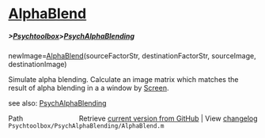 # [AlphaBlend](AlphaBlend)
##### >[Psychtoolbox](Psychtoolbox)>[PsychAlphaBlending](PsychAlphaBlending)

newImage=[AlphaBlend](AlphaBlend)(sourceFactorStr, destinationFactorStr, sourceImage, destinationImage)  
  
Simulate alpha blending.  Calculate an image matrix which matches the  
result of alpha blending in a a window by [Screen](Screen).       
  
see also: [PsychAlphaBlending](PsychAlphaBlending)  




<div class="code_header" style="text-align:right;">
  <span style="float:left;">Path&nbsp;&nbsp;</span> <span class="counter">Retrieve <a href=
  "https://raw.github.com/Psychtoolbox-3/Psychtoolbox-3/beta/Psychtoolbox/PsychAlphaBlending/AlphaBlend.m">current version from GitHub</a> | View <a href=
  "https://github.com/Psychtoolbox-3/Psychtoolbox-3/commits/beta/Psychtoolbox/PsychAlphaBlending/AlphaBlend.m">changelog</a></span>
</div>
<div class="code">
  <code>Psychtoolbox/PsychAlphaBlending/AlphaBlend.m</code>
</div>

